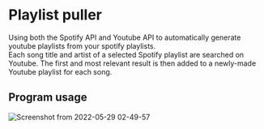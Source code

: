 # Playlist puller
Using both the Spotify API and Youtube API to automatically generate youtube playlists from your spotify playlists.\
Each song title and artist of a selected Spotify playlist are searched on Youtube. The first and most relevant result is then added to a newly-made Youtube playlist for each song.
## Program usage
![Screenshot from 2022-05-29 02-49-57](https://user-images.githubusercontent.com/45922387/170848880-afffea0d-ed88-466f-b30e-3adea99bc303.png)
